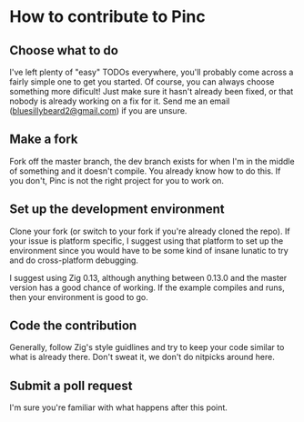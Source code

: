 # How to contribute to Pinc

## Choose what to do
I've left plenty of "easy" TODOs everywhere, you'll probably come across a fairly simple one to get you started. Of course, you can always choose something more dificult! Just make sure it hasn't already been fixed, or that nobody is already working on a fix for it. Send me an email (bluesillybeard2@gmail.com) if you are unsure.

## Make a fork

Fork off the master branch, the dev branch exists for when I'm in the middle of something and it doesn't compile. You already know how to do this. If you don't, Pinc is not the right project for you to work on.

## Set up the development environment

Clone your fork (or switch to your fork if you're already cloned the repo). If your issue is platform specific, I suggest using that platform to set up the environment since you would have to be some kind of insane lunatic to try and do cross-platform debugging.

I suggest using Zig 0.13, although anything between 0.13.0 and the master version has a good chance of working. If the example compiles and runs, then your environment is good to go.

## Code the contribution

Generally, follow Zig's style guidlines and try to keep your code similar to what is already there. Don't sweat it, we don't do nitpicks around here.

## Submit a poll request

I'm sure you're familiar with what happens after this point.

